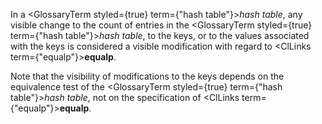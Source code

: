  



In a <GlossaryTerm styled={true} term={"hash table"}><i>hash table</i></GlossaryTerm>, any visible change to the count of entries in the <GlossaryTerm styled={true} term={"hash table"}><i>hash table</i></GlossaryTerm>, to the keys, or to the values associated with the keys is considered a visible modification with regard to <ClLinks  term={"equalp"}><b>equalp</b></ClLinks>. 



Note that the visibility of modifications to the keys depends on the equivalence test of the <GlossaryTerm styled={true} term={"hash table"}><i>hash table</i></GlossaryTerm>, not on the specification of <ClLinks  term={"equalp"}><b>equalp</b></ClLinks>. 



